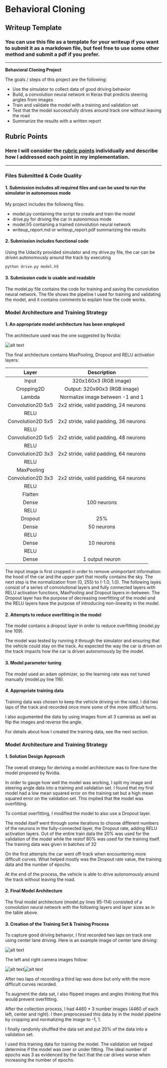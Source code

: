 # **Behavioral Cloning**

## Writeup Template

### You can use this file as a template for your writeup if you want to submit it as a markdown file, but feel free to use some other method and submit a pdf if you prefer.

---

**Behavioral Cloning Project**

The goals / steps of this project are the following:
* Use the simulator to collect data of good driving behavior
* Build, a convolution neural network in Keras that predicts steering angles from images
* Train and validate the model with a training and validation set
* Test that the model successfully drives around track one without leaving the road
* Summarize the results with a written report


[//]: # (Image References)

[image1]: ./writeup_resources/NVIDIA-PilotNet-architecture.png "Nvidia PilotNet architecture"
[image2]: ./OutData4/IMG/center_2019_12_05_20_01_26_369.jpg "Training data sample center camera"
[image3]: ./OutData4/IMG/left_2019_12_05_20_01_26_369.jpg "Training data sample left camera"
[image4]: ./OutData4/IMG/right_2019_12_05_20_01_26_369.jpg "Training data sample right camera"

## Rubric Points
### Here I will consider the [rubric points](https://review.udacity.com/#!/rubrics/432/view) individually and describe how I addressed each point in my implementation.  

---
### Files Submitted & Code Quality

#### 1. Submission includes all required files and can be used to run the simulator in autonomous mode

My project includes the following files:
* model.py containing the script to create and train the model
* drive.py for driving the car in autonomous mode
* model.h5 containing a trained convolution neural network 
* writeup_report.md or writeup_report.pdf summarizing the results

#### 2. Submission includes functional code
Using the Udacity provided simulator and my drive.py file, the car can be driven autonomously around the track by executing 
```sh
python drive.py model.h5
```

#### 3. Submission code is usable and readable

The model.py file contains the code for training and saving the convolution neural network. The file shows the pipeline I used for training and validating the model, and it contains comments to explain how the code works.

### Model Architecture and Training Strategy

#### 1. An appropriate model architecture has been employed

The architecture used was the one suggested by Nvidia:

![alt text][image1]

The final architecture contains MaxPooling, Dropout and RELU activation layers:

| Layer         		|     Description	        					| 
|:---------------------:|:---------------------------------------------:| 
| Input         		| 320x160x3 (RGB image)  						| 
| Cropping2D         	| Output: 320x90x3 (RGB image)  				| 
| Lambda         		| Normalize image between -1 and 1  			| 
| Convolution2D 5x5   	| 2x2 stride, valid padding, 24 neurons 		|
| RELU					|												|
| Convolution2D 5x5   	| 2x2 stride, valid padding, 36 neurons 		|
| RELU					|												|
| Convolution2D 5x5   	| 2x2 stride, valid padding, 48 neurons 		|
| RELU					|												|
| Convolution2D 3x3   	| 2x2 stride, valid padding, 64 neurons 		|
| RELU					|												|
| MaxPooling			|												|
| Convolution2D 3x3   	| 2x2 stride, valid padding, 64 neurons 		|
| RELU					|												|
| Flatten				|												|
| Dense    				| 100 neurons 									|
| RELU					|												|
| Dropout				| 25%											|
| Dense    				| 50 neurons 									|
| RELU					|												|
| Dense    				| 10 neurons 									|
| RELU					|												|
| Dense    				| 1 output neuron 								|

The input image is first cropped in order to remove unimportant information: the hood of the car and the upper part that mostly contains the sky. The next step is the normalization from (0, 255) to (-1.0, 1.0). The following layes consist of a series of convolutional layers and fully connected layers with RELU activation functions, MaxPooling and Dropout layers in-between. The Dropout layer has the purpose of decreasing overfitting of the model and the RELU layers have the purpose of introducing non-linearity in the model.

#### 2. Attempts to reduce overfitting in the model

The model contains a dropout layer in order to reduce overfitting (model.py line 109).

The model was tested by running it through the simulator and ensuring that the vehicle could stay on the track. As expected the way the car is driven on the track impacts how the car is driven autonomously by the model.

#### 3. Model parameter tuning

The model used an adam optimizer, so the learning rate was not tuned manually (model.py line 116).

#### 4. Appropriate training data

Training data was chosen to keep the vehicle driving on the road. I did two laps of the track and recorded once more some of the more difficult turns.

I also augumented the data by using images from all 3 cameras as well as flip the images and reverse the angle.

For details about how I created the training data, see the next section.

### Model Architecture and Training Strategy

#### 1. Solution Design Approach

The overall strategy for deriving a model architecture was to fine-tune the model proposed by Nvidia.

In order to gauge how well the model was working, I split my image and steering angle data into a training and validation set. I found that my first model had a low mean squared error on the training set but a high mean squared error on the validation set. This implied that the model was overfitting.

To combat overfitting, I modified the model to also use a Dropout layer.

The model itself went through some iterations to choose different numbers of the neurons in the fully-connected layer, the Dropout rate, adding RELU activation layers. Out of the entire train data the 20% was used for the validation of the model while the restof 80% was used for the training itself. The training data was given in batches of 32

On the first attempts the car went off-track when encountering more difficult curves. What helped mostly was the Dropout rate value, the training data and the number of epochs.

At the end of the process, the vehicle is able to drive autonomously around the track without leaving the road.

#### 2. Final Model Architecture

The final model architecture (model.py lines 95-114) consisted of a convolution neural network with the following layers and layer sizes as in the table above.

#### 3. Creation of the Training Set & Training Process

To capture good driving behavior, I first recorded two laps on track one using center lane driving. Here is an example image of center lane driving:

![alt text][image2]

The left and right camera images follow:

![alt text][image3]![alt text][image4]

After two laps of recording a third lap was done but only with the more difficult curves recorded.

To augment the data sat, I also flipped images and angles thinking that this would prevent overfitting.

After the collection process, I had 4460 * 3 number images (4460 of each left, center and right). I then preprocessed this data by in the model pipeline by cropping and normalizing the image to -1, 1.

I finally randomly shuffled the data set and put 20% of the data into a validation set. 

I used this training data for training the model. The validation set helped determine if the model was over or under fitting. The ideal number of epochs was 3 as evidenced by the fact that the car drives worse when increasing the number of epochs.
